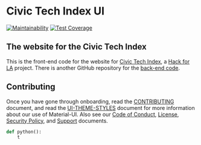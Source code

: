 # Civic Tech Index UI

[![Maintainability](https://api.codeclimate.com/v1/badges/b47b965c7e14ba1c6b32/maintainability)](https://codeclimate.com/github/civictechindex/CTI-website-frontend/maintainability)
[![Test Coverage](https://api.codeclimate.com/v1/badges/b47b965c7e14ba1c6b32/test_coverage)](https://codeclimate.com/github/civictechindex/CTI-website-frontend/test_coverage)

## The website for the Civic Tech Index

This is the front-end code for the website for [Civic Tech Index](http://civictechindex.org/), a [Hack for LA](https://www.hackforla.org/) project. There is another GitHub repository for the [back-end code](https://github.com/civictechindex/CTI-website-backend).

## Contributing

Once you have gone through onboarding, read the [CONTRIBUTING](./CONTRIBUTING.md) document, and read the [UI-THEME-STYLES](./UI-THEME-STYLES.md) document for more information about our use of Material-UI. Also see our [Code of Conduct](./CODEOFCONDUCT.md), [License](./LICENSE), [Security Policy](./SECURITY.md), and [Support](./SUPPORT.md) documents.

  
```python
def python():
	t
```

<!--stackedit_data:
eyJoaXN0b3J5IjpbMTQyMTc1ODMwM119
-->